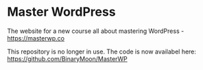 # Master WordPress

The website for a new course all about mastering WordPress - https://masterwp.co

This repository is no longer in use. The code is now availabel here:
https://github.com/BinaryMoon/MasterWP
